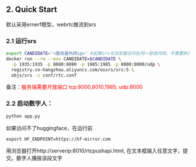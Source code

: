 ## 2. Quick Start
默认采用ernerf模型，webrtc推流到srs  
### 2.1 运行srs
```bash
export CANDIDATE='<服务器外网ip>' #如果srs与浏览器访问在同一层级内网，不需要执行这步
docker run --rm --env CANDIDATE=$CANDIDATE \
  -p 1935:1935 -p 8080:8080 -p 1985:1985 -p 8000:8000/udp \
  registry.cn-hangzhou.aliyuncs.com/ossrs/srs:5 \
  objs/srs -c conf/rtc.conf
```
备注：<font color=red>服务端需要开放端口 tcp:8000,8010,1985; udp:8000</font>

### 2.2 启动数字人：

```python
python app.py
```

如果访问不了huggingface，在运行前
```
export HF_ENDPOINT=https://hf-mirror.com
```

用浏览器打开http://serverip:8010/rtcpushapi.html, 在文本框输入任意文字，提交。数字人播报该段文字  
